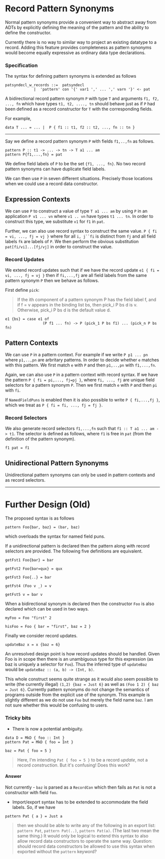 # Record Pattern Synonyms


Normal pattern synonyms provide a convenient way to abstract away from ADTs by explicitly defining the meaning of the pattern and the ability to define the constructor.


Currently there is no way to similar way to project an existing datatype to a record.
Adding this feature provides completeness as pattern synonyms would become equally expressive as ordinary data type declarations. 

### Specification


The syntax for defining pattern synonyms is extended as follows

```wiki
patsyndecl_w_records ::=  patsyndecl
             |  'pattern' con '{' var1 ',' ... ',' varn '}' <- pat
```


A bidirectional record pattern synonym `P` with type `T` and arguments `f1, f2, ..., fn` which have types `t1, t2, ...., tn` should behave just as if `P` had been defined as a record constructor for `T` with the corresponding fields.


For example,

```wiki
data T ... = ... |  P { f1 :: t1, f2 :: t2, ..., fn :: tn }
```

---


Say we define a record pattern synonym `P` with fields `f1,..,fn` as follows.

```wiki
pattern P :: t1 -> ... -> tn -> T a1 ... am
pattern P{f1,...,fn} = pat
```


We define field labels of `P` to be the set `{f1, ..., fn}`. No two record pattern synonyms can have duplicate field labels. 


We can then use `P` in seven different situations. Precisely those locations when we could use a record data constructor.

## Expression Contexts


We can use `P` to construct a value of type `T a1 ... am` by using `P` in an application `P v1 ... vn` where `v1 .. vn` have types `t1 ... tn`. In order to construct this type, we substitute `v1` for `f1` in `pat`. 


Further, we can also use record syntax to construct the same value. `P { fi = vi, ..., fj = vj }` where for all `i, j``fi` is distinct from `fj` and all field labels `fk` are labels of `P`. We then perform the obvious substitution `pat[fi/vi]...[fj/vj]` in order to construct the value.

### Record Updates


We extend record updates such that if we have the record update `e1 { fi = vi, ..., fj = vj }` then if `fi,...,fj` are all field labels from the same pattern synonym `P` then we behave as follows.


First define `pick`:

>
> If the ith component of a pattern synonym P has the field label f, and if f = v appears in the binding list bs, then pick_i P bs d is v. Otherwise, pick_i P bs d is the default value d.

```wiki
e1 {bs} = case e1 of
                 (P f1 ... fn) -> P (pick_1 P bs f1) ... (pick_n P bs fn)
```

## Pattern Contexts


We can use `P` in a pattern context. For example if we write `P p1 ... pn` where `p1,..,pn` are arbritary patterns. In order to decide whether `e` matches with this pattern. We first match `e` with `P` and then `p1,..,pn` with `f1,...,fn`. 


Again, we can also use `P` in a pattern context with record syntax. If we have the pattern `P { fi = pi,..., fj=pj }`, where `fi, ..., fj` are unique field selectors for a pattern synonym `P`. Then we first match `e` with `P` and then `pi` with `fi`.


If `NamedFieldPuns` is enabled then it is also possible to write `P { fi,...,fj }`, which we treat as `P { fi = fi, ..., fj = fj }`.
 

### Record Selectors


We also generate record selectors `f1,...,fn` such that `f1 :: T a1 ... am -> t1`. The selector is defined as follows, where `f1` is free in `pat` (from the definition of the pattern synonym).

```wiki
f1 pat = f1
```

## Unidirectional Pattern Synonyms


Unidirectional pattern synonyms can only be used in pattern contexts and as record selectors. 

---

# Further Design (Old)


The proposed syntax is as follows

```wiki
pattern Foo{bar, baz} = (bar, baz)
```


which overloads the syntax for named field puns. 


If a unidirectional pattern is declared then the pattern along with record selectors are provided. The following five definitions are equivalent.

```wiki
getFst1 Foo{bar} = bar

getFst2 Foo{bar=qux} = qux

getFst3 Foo{..} = bar

getFst4 (Foo v _) = v

getFst5 v = bar v
```


When a bidirectional synonym is declared then the constructor `Foo` is also declared which can be used in two ways.

```wiki
myFoo = Foo "first" 2

hisFoo = Foo { bar = "first", baz = 2 }
```


Finally we consider record updates.

```wiki
updateBaz x = x {baz = 6}
```


An unresolved design point is how record updates should be handled. Given Foo is in scope then there is an unambiguous type for this expression (as baz is uniquely a selector for `Foo`). Thus the inferred type of `updateBaz` would be `updateBaz :: (a, b) -> (Int, b)`. 


This whole construct seems quite strange as it would also seem possible to write (the currently illegal)  `(1,2) {baz = Just 6}` as well as `(Foo 1 2) { baz = Just 6}`. Currently pattern synonyms do not change the semantics of programs outside from the explicit use of the synonym. This example is slightly different as we do not use `Foo` but merely the field name `baz`. I am not sure whether this would be confusing to users.

### Tricky bits

- There is now a potential ambiguity.

```wiki
data D = MkD { foo :: Int }
pattern Pat = MkD { foo = Int }

baz = Pat { foo = 5 }
```

>
> Here, I'm intending `Pat { foo = 5 }` to be a record *update*, not a record *construction*. But it's confusing! Does this work?

#### Answer


Not currently - `baz` is parsed as a `RecordCon` which then fails as `Pat` is not a constructor with field `foo`.

- Import/export syntax has to be extended to accommodate the field labels. So, if we have

```wiki
pattern Pat { a } = Just a
```

>
> then we should be able to write any of the following in an export list: `pattern Pat`, `pattern Pat(..)`, `pattern Pat(a)`. (The last two mean the same thing.) It would only be logical to extend this syntax to also allow record data constructors to operate the same way. Question: should record data constructors be allowed to use this syntax when exported without the `pattern` keyword?
